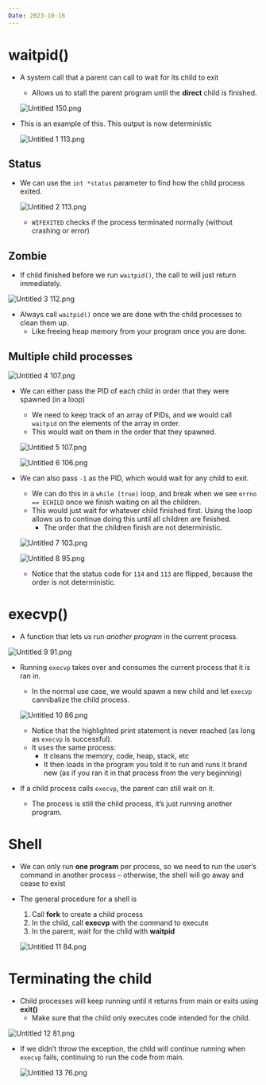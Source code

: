 ```yaml
---
Date: 2023-10-16
---
```

# waitpid()

- A system call that a parent can call to wait for its child to exit
    
    - Allows us to stall the parent program until the **direct** child is finished.
    
    ![Untitled 150.png](../../attachments/Untitled%20150.png)
    
- This is an example of this. This output is now deterministic
    
    ![Untitled 1 113.png](../../attachments/Untitled%201%20113.png)
    

## Status

- We can use the `int *status` parameter to find how the child process exited.
    
    ![Untitled 2 113.png](../../attachments/Untitled%202%20113.png)
    
    - `WIFEXITED` checks if the process terminated normally (without crashing or error)

## Zombie

- If child finished before we run `waitpid()`, the call to will just return immediately.

![Untitled 3 112.png](../../attachments/Untitled%203%20112.png)

- Always call `waitpid()` once we are done with the child processes to clean them up.
    - Like freeing heap memory from your program once you are done.

## Multiple child processes

![Untitled 4 107.png](../../attachments/Untitled%204%20107.png)

- We can either pass the PID of each child in order that they were spawned (in a loop)
    
    - We need to keep track of an array of PIDs, and we would call `waitpid` on the elements of the array in order.
    - This would wait on them in the order that they spawned.
    
    ![Untitled 5 107.png](../../attachments/Untitled%205%20107.png)
    
    ![Untitled 6 106.png](../../attachments/Untitled%206%20106.png)
    
- We can also pass `-1` as the PID, which would wait for any child to exit.
    
    - We can do this in a `while (true)` loop, and break when we see `errno == ECHILD` once we finish waiting on all the children.
    - This would just wait for whatever child finished first. Using the loop allows us to continue doing this until all children are finished.
        - The order that the children finish are not deterministic.
    
    ![Untitled 7 103.png](../../attachments/Untitled%207%20103.png)
    
    ![Untitled 8 95.png](../../attachments/Untitled%208%2095.png)
    
    - Notice that the status code for `114` and `113` are flipped, because the order is not deterministic.

# execvp()

- A function that lets us run _another program_ in the current process.

![Untitled 9 91.png](../../attachments/Untitled%209%2091.png)

- Running `execvp` takes over and consumes the current process that it is ran in.
    
    - In the normal use case, we would spawn a new child and let `execvp` cannibalize the child process.
    
    ![Untitled 10 86.png](../../attachments/Untitled%2010%2086.png)
    
    - Notice that the highlighted print statement is never reached (as long as `execvp` is successful).
    - It uses the same process:
        - It cleans the memory, code, heap, stack, etc
        - It then loads in the program you told it to run and runs it brand new (as if you ran it in that process from the very beginning)
- If a child process calls `execvp`, the parent can still wait on it.
    - The process is still the child process, it’s just running another program.

# Shell

- We can only run **one program** per process, so we need to run the user’s command in another process – otherwise, the shell will go away and cease to exist
- The general procedure for a shell is
    
    1. Call **fork** to create a child process
    2. In the child, call **execvp** with the command to execute
    3. In the parent, wait for the child with **waitpid**
    
    ![Untitled 11 84.png](../../attachments/Untitled%2011%2084.png)
    

# Terminating the child

- Child processes will keep running until it returns from main or exits using **exit()**
    - Make sure that the child only executes code intended for the child.

![Untitled 12 81.png](../../attachments/Untitled%2012%2081.png)

- If we didn’t throw the exception, the child will continue running when `execvp` fails, continuing to run the code from main.
    
    ![Untitled 13 76.png](../../attachments/Untitled%2013%2076.png)